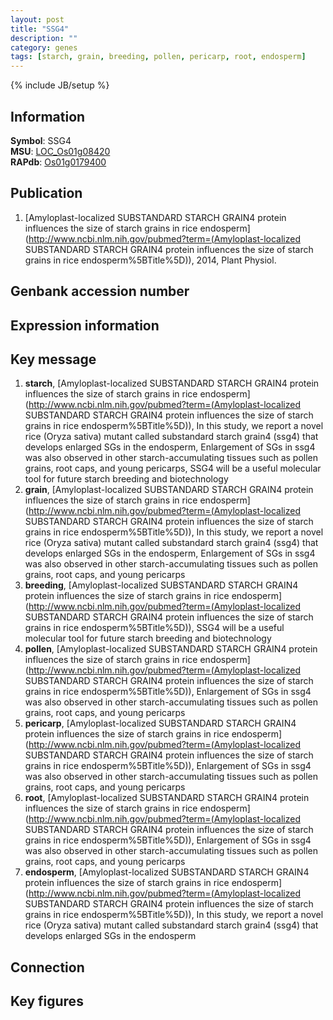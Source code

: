 ```yaml
---
layout: post
title: "SSG4"
description: ""
category: genes
tags: [starch, grain, breeding, pollen, pericarp, root, endosperm]
---
```

{% include JB/setup %}

## Information
__Symbol__: SSG4  
__MSU__: [LOC_Os01g08420](http://rice.plantbiology.msu.edu/cgi-bin/ORF_infopage.cgi?orf=LOC_Os01g08420)  
__RAPdb__: [Os01g0179400](http://rapdb.dna.affrc.go.jp/viewer/gbrowse_details/irgsp1?name=Os01g0179400)  

## Publication
1. [Amyloplast-localized SUBSTANDARD STARCH GRAIN4 protein influences the size of starch grains in rice endosperm](http://www.ncbi.nlm.nih.gov/pubmed?term=(Amyloplast-localized SUBSTANDARD STARCH GRAIN4 protein influences the size of starch grains in rice endosperm%5BTitle%5D)), 2014, Plant Physiol.

## Genbank accession number

## Expression information

## Key message
1. __starch__, [Amyloplast-localized SUBSTANDARD STARCH GRAIN4 protein influences the size of starch grains in rice endosperm](http://www.ncbi.nlm.nih.gov/pubmed?term=(Amyloplast-localized SUBSTANDARD STARCH GRAIN4 protein influences the size of starch grains in rice endosperm%5BTitle%5D)),  In this study, we report a novel rice (Oryza sativa) mutant called substandard starch grain4 (ssg4) that develops enlarged SGs in the endosperm, Enlargement of SGs in ssg4 was also observed in other starch-accumulating tissues such as pollen grains, root caps, and young pericarps, SSG4 will be a useful molecular tool for future starch breeding and biotechnology
2. __grain__, [Amyloplast-localized SUBSTANDARD STARCH GRAIN4 protein influences the size of starch grains in rice endosperm](http://www.ncbi.nlm.nih.gov/pubmed?term=(Amyloplast-localized SUBSTANDARD STARCH GRAIN4 protein influences the size of starch grains in rice endosperm%5BTitle%5D)),  In this study, we report a novel rice (Oryza sativa) mutant called substandard starch grain4 (ssg4) that develops enlarged SGs in the endosperm, Enlargement of SGs in ssg4 was also observed in other starch-accumulating tissues such as pollen grains, root caps, and young pericarps
3. __breeding__, [Amyloplast-localized SUBSTANDARD STARCH GRAIN4 protein influences the size of starch grains in rice endosperm](http://www.ncbi.nlm.nih.gov/pubmed?term=(Amyloplast-localized SUBSTANDARD STARCH GRAIN4 protein influences the size of starch grains in rice endosperm%5BTitle%5D)),  SSG4 will be a useful molecular tool for future starch breeding and biotechnology
4. __pollen__, [Amyloplast-localized SUBSTANDARD STARCH GRAIN4 protein influences the size of starch grains in rice endosperm](http://www.ncbi.nlm.nih.gov/pubmed?term=(Amyloplast-localized SUBSTANDARD STARCH GRAIN4 protein influences the size of starch grains in rice endosperm%5BTitle%5D)),  Enlargement of SGs in ssg4 was also observed in other starch-accumulating tissues such as pollen grains, root caps, and young pericarps
5. __pericarp__, [Amyloplast-localized SUBSTANDARD STARCH GRAIN4 protein influences the size of starch grains in rice endosperm](http://www.ncbi.nlm.nih.gov/pubmed?term=(Amyloplast-localized SUBSTANDARD STARCH GRAIN4 protein influences the size of starch grains in rice endosperm%5BTitle%5D)),  Enlargement of SGs in ssg4 was also observed in other starch-accumulating tissues such as pollen grains, root caps, and young pericarps
6. __root__, [Amyloplast-localized SUBSTANDARD STARCH GRAIN4 protein influences the size of starch grains in rice endosperm](http://www.ncbi.nlm.nih.gov/pubmed?term=(Amyloplast-localized SUBSTANDARD STARCH GRAIN4 protein influences the size of starch grains in rice endosperm%5BTitle%5D)),  Enlargement of SGs in ssg4 was also observed in other starch-accumulating tissues such as pollen grains, root caps, and young pericarps
7. __endosperm__, [Amyloplast-localized SUBSTANDARD STARCH GRAIN4 protein influences the size of starch grains in rice endosperm](http://www.ncbi.nlm.nih.gov/pubmed?term=(Amyloplast-localized SUBSTANDARD STARCH GRAIN4 protein influences the size of starch grains in rice endosperm%5BTitle%5D)),  In this study, we report a novel rice (Oryza sativa) mutant called substandard starch grain4 (ssg4) that develops enlarged SGs in the endosperm

## Connection

## Key figures



